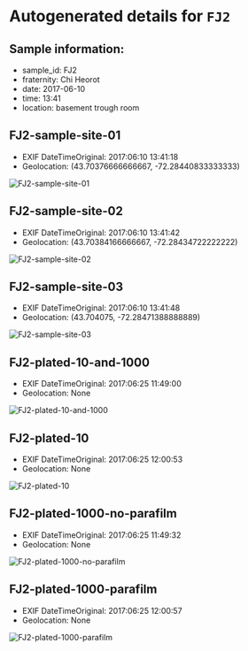 # Autogenerated details for `FJ2`

## Sample information:

+ sample_id: FJ2
+ fraternity: Chi Heorot
+ date: 2017-06-10
+ time: 13:41
+ location: basement trough room

## FJ2-sample-site-01

+ EXIF DateTimeOriginal: 2017:06:10 13:41:18
+ Geolocation: (43.70376666666667, -72.28440833333333)

![FJ2-sample-site-01](sample-sites/FJ2-sample-site-01.jpg)

## FJ2-sample-site-02

+ EXIF DateTimeOriginal: 2017:06:10 13:41:42
+ Geolocation: (43.70384166666667, -72.28434722222222)

![FJ2-sample-site-02](sample-sites/FJ2-sample-site-02.jpg)

## FJ2-sample-site-03

+ EXIF DateTimeOriginal: 2017:06:10 13:41:48
+ Geolocation: (43.704075, -72.28471388888889)

![FJ2-sample-site-03](sample-sites/FJ2-sample-site-03.jpg)

## FJ2-plated-10-and-1000

+ EXIF DateTimeOriginal: 2017:06:25 11:49:00
+ Geolocation: None

![FJ2-plated-10-and-1000](plates/FJ2-plated-10-and-1000.jpg)

## FJ2-plated-10

+ EXIF DateTimeOriginal: 2017:06:25 12:00:53
+ Geolocation: None

![FJ2-plated-10](plates/FJ2-plated-10.jpg)

## FJ2-plated-1000-no-parafilm

+ EXIF DateTimeOriginal: 2017:06:25 11:49:32
+ Geolocation: None

![FJ2-plated-1000-no-parafilm](plates/FJ2-plated-1000-no-parafilm.jpg)

## FJ2-plated-1000-parafilm

+ EXIF DateTimeOriginal: 2017:06:25 12:00:57
+ Geolocation: None

![FJ2-plated-1000-parafilm](plates/FJ2-plated-1000-parafilm.jpg)
